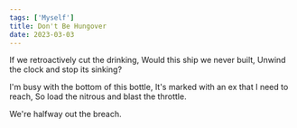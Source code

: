 ```yaml
---  
tags: ['Myself']
title: Don't Be Hungover
date: 2023-03-03
---
```


If we retroactively cut the drinking,
Would this ship we never built,
Unwind the clock and stop its sinking? 

I'm busy with the bottom of this bottle,
It's marked with an ex that I need to reach,
So load the nitrous and blast the throttle.

We're halfway out the breach.